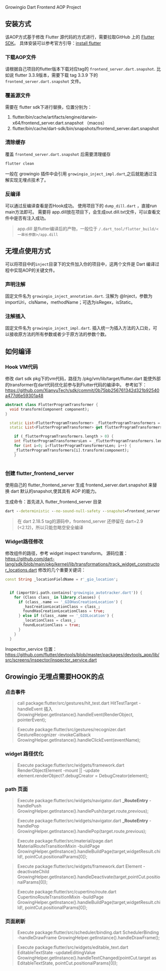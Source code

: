 Growingio Dart Frontend AOP Project

## 安装方式

该AOP方式基于修改 Flutter 源代码的方式进行，需要拉取GitHub 上的 [Flutter SDK](https://github.com/flutter/flutter)。
具体安装可以参考官方引导：[install flutter](https://docs.flutter.dev/get-started/install/macos#downloading-straight-from-github-instead-of-using-an-archive)

### 下载AOP文件
请根据自己项目的flutter版本下载对应tag的 `frontend_server.dart.snapshot`.
比如说 flutter 3.3.9版本，需要下载 tag 3.3.9 下的 `frontend_server.dart.snapshot` 文件。

### 覆盖源文件
需要在 flutter sdk下进行替换，位置分别为：
1. flutter/bin/cache/artifacts/engine/darwin-x64/frontend_server.dart.snapshot （macos）
2. flutter/bin/cache/dart-sdk/bin/snapshots/frontend_server.dart.snapshot

### 清除缓存
覆盖 `frontend_server.dart.snapshot` 后需要清理缓存
```cmd
flutter clean
```
一般在 growingio 插件中会引用 `growingio_inject_impl.dart`,之后就能通过注解实现无埋点技术了。

### 反编译
可以通过反编译查看是否Hook成功。
使用项目下的 `dump_dill.dart` ，直接run main方法即可。
需要将 app.dill放在项目下，会生成out.dill.txt文件，可以查看文件中是否有注入成功。

> app.dill 是flutter编译后的产物，一般位于 `/.dart_tool/flutter_build/<一串长参数>/app.dill`

## 无埋点使用方式

可以将项目中的`inject`目录下的文件加入你的项目中，这两个文件是 Dart 编译过程中实现AOP的关键文件。

### 声明注解
固定文件名为 `growingio_inject_annotation.dart`. 
注解为 @Inject，参数为importUri，clsName，methodName；可选为isRegex，isStatic。

### 注解插入
固定文件名为 `growingio_inject_impl.dart`.
插入统一为插入方法的入口处，可以接收原方法的所有参数或者少于原方法的参数个数。

## 如何编译

### Hook VM代码
修改 dart sdk pkg下的vm代码，路径为 <dart sdk>/pkg/vm/lib/target/flutter.dart
能使外部的transformer在dart代码优化前参与到Flutter代码的编译中。
参考如下：https://github.com/XianyuTech/sdk/commit/0b75bb256761342d321b92540a477d6e59301a48
```dart
abstract class FlutterProgramTransformer {
  void transform(Component component);
}

  static List<FlutterProgramTransformer> _flutterProgramTransformers = [];
  static List<FlutterProgramTransformer> get flutterProgramTransformers => _flutterProgramTransformers;

	if (_flutterProgramTransformers.length > 0) {
	int flutterProgramTransformersLen = _flutterProgramTransformers.length;
	for (int i=0; i<flutterProgramTransformersLen; i++) {
	_flutterProgramTransformers[i].transform(component);
	}
    
```

### 创建 flutter_frontend_server
使用自己的 flutter_frontend_server 生成 frontend_server.dart.snapshot 来替换 dart 默认的snapshot,使其具有 AOP 的能力。

生成命令：首先进入 flutter_frontend_server 目录
```cmd
dart --deterministic --no-sound-null-safety --snapshot=frontend_server.dart.snapshot frontend_server_starter.dart
```
> 在 dart 2.18.5 tag的源码中，frontend_server 还停留在 dart=2.9 (<2.12)，所以只能忽略空安全编译


### Widget路径修改
修改组件的路径，参考 widget inspect transform。
源码位置：https://github.com/dart-lang/sdk/blob/main/pkg/kernel/lib/transformations/track_widget_constructor_locations.dart
修改的几个重要关键词：
```dart
const String _locationFieldName = r'_gio_location';


  if (importUri.path.contains('growingio_autotracker.dart')) {
    for (Class class_ in library.classes) {
      if (class_.name == '_GIOHasCreationLocation') {
        _hasCreationLocationClass = class_;
        foundHasCreationLocationClass = true;
      } else if (class_.name == '_GIOLocation') {
        _locationClass = class_;
        foundLocationClass = true;
      }
    }
  }
```
Inspecttor_service 位置：https://github.com/flutter/devtools/blob/master/packages/devtools_app/lib/src/screens/inspector/inspector_service.dart

## Growingio 无埋点需要HOOK的点

### 点击事件

> call
> package:flutter/src/gestures/hit_test.dart  HitTestTarget  -handleEvent
> 插入 GrowingHelper.getInstance().handleEvent(RenderObject, pointerEvent);

> Execute
> package:flutter/src/gestures/recognizer.dart  GestureRecognizer  -invokeCallback
> GrowingHelper.getInstance().handleClickEvent(eventName);

### widget 路径优化

> Execute
> package:flutter/src/widgets/framework.dart  RenderObjectElement  -mount || -update
> element.renderObject?.debugCreator = DebugCreator(element);


### path 页面

> Execute
> package:flutter/src/widgets/navigator.dart **_RouteEntry** -handlePush
> GrowingHelper.getInstance().handlePush(target.route,previous);

> Execute
> package:flutter/src/widgets/navigator.dart  **_RouteEntry** -handlePop
> GrowingHelper.getInstance().handlePop(target.route,previous);

> Execute
> package:flutter/src/material/page.dart  MaterialRouteTransitionMixin  -buildPage
> GrowingHelper.getInstance().handleBuildPage(target,widgetResult.child!, pointCut.positionalParams[0]);

> Execute
> package:flutter/src/widgets/framework.dart  Element  -deactivateChild
> GrowingHelper.getInstance().handleDeactivate(target,pointCut.positionalParams[0]);

> Execute
> package:flutter/src/cupertino/route.dart  CupertinoRouteTransitionMixin  -buildPage
> GrowingHelper.getInstance().handleBuildPage(target,widgetResult.child!, pointCut.positionalParams[0]);


### 页面刷新
> Execute
> package:flutter/src/scheduler/binding.dart  SchedulerBinding  -handleDrawFrame
> GrowingHelper.getInstance().handleDrawFrame();

> Execute
> package:flutter/src/widgets/editable_text.dart  EditableTextState  -updateEditingValue
> GrowingHelper.getInstance().handleTextChanged(pointCut.target as EditableTextState, pointCut.positionalParams[0]);


